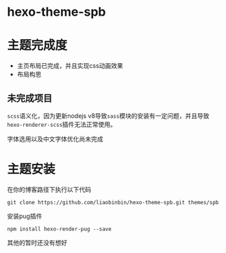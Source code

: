 # hexo-theme-spb

# 主题完成度
- 主页布局已完成，并且实现css动画效果
- 布局构思


## 未完成项目
`scss`语义化，因为更新nodejs v8导致`sass`模块的安装有一定问题，并且导致`hexo-renderer-scss`插件无法正常使用。



字体选用以及中文字体优化尚未完成

# 主题安装
在你的博客路径下执行以下代码
```
git clone https://github.com/liaobinbin/hexo-theme-spb.git themes/spb
```
安装pug插件
```
npm install hexo-render-pug --save
```

其他的暂时还没有想好